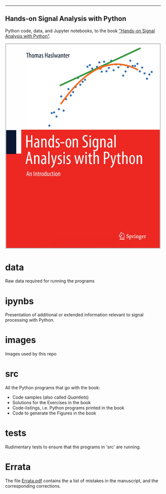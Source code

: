 <!-- <p align="center"> -->
<!--   <img src="images/sapy.png"  width=350  /> -->
<!-- </p> -->

---
Hands-on Signal Analysis with Python
---
Python code, data, and Jupyter notebooks, to the book
["Hands-on Signal Analysis with Python"](https://link.springer.com/book/10.1007/978-3-030-57903-6).

![Cover](images/sapy_cover.jpg)

data
====
Raw data required for running the programs

ipynbs
======
Presentation of additional or extended information relevant to signal
processing with Python.

images
======
Images used by this repo

src
===
All the Python programs that go with the book:
- Code samples (also called *Quantlets*)
- Solutions for the Exercises in the book
- Code-listings, i.e. Python programs printed in the book
- Code to generate the Figures in the book

tests
=====
Rudimentary tests to ensure that the programs in 'src' are running.

Errata
======
The file [Errata.pdf](Errata.pdf) contains the a list of mistakes in the
manuscript, and the corresponding corrections.
